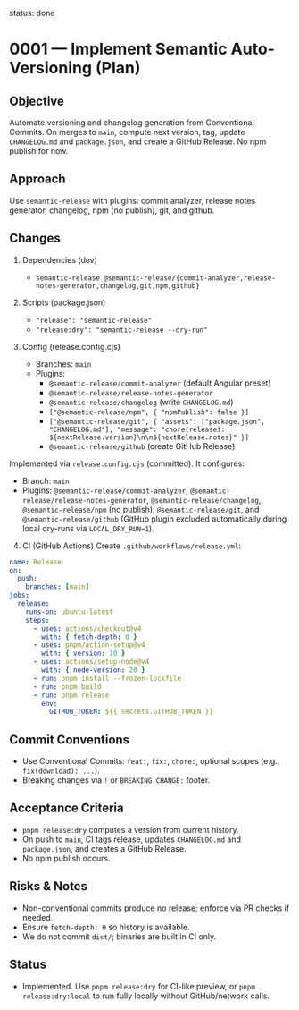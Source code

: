 status: done

# 0001 — Implement Semantic Auto-Versioning (Plan)

## Objective

Automate versioning and changelog generation from Conventional Commits. On merges to `main`, compute next version, tag, update `CHANGELOG.md` and `package.json`, and create a GitHub Release. No npm publish for now.

## Approach

Use `semantic-release` with plugins: commit analyzer, release notes generator, changelog, npm (no publish), git, and github.

## Changes

1. Dependencies (dev)
   - `semantic-release @semantic-release/{commit-analyzer,release-notes-generator,changelog,git,npm,github}`

2. Scripts (package.json)
   - `"release": "semantic-release"`
   - `"release:dry": "semantic-release --dry-run"`

3. Config (release.config.cjs)
   - Branches: `main`
   - Plugins:
     - `@semantic-release/commit-analyzer` (default Angular preset)
     - `@semantic-release/release-notes-generator`
     - `@semantic-release/changelog` (write `CHANGELOG.md`)
     - `["@semantic-release/npm", { "npmPublish": false }]`
     - `["@semantic-release/git", { "assets": ["package.json", "CHANGELOG.md"], "message": "chore(release): ${nextRelease.version}\n\n${nextRelease.notes}" }]`
     - `@semantic-release/github` (create GitHub Release)

Implemented via `release.config.cjs` (committed). It configures:

- Branch: `main`
- Plugins: `@semantic-release/commit-analyzer`, `@semantic-release/release-notes-generator`, `@semantic-release/changelog`, `@semantic-release/npm` (no publish), `@semantic-release/git`, and `@semantic-release/github` (GitHub plugin excluded automatically during local dry-runs via `LOCAL_DRY_RUN=1`).

4. CI (GitHub Actions)
   Create `.github/workflows/release.yml`:

```yaml
name: Release
on:
  push:
    branches: [main]
jobs:
  release:
    runs-on: ubuntu-latest
    steps:
      - uses: actions/checkout@v4
        with: { fetch-depth: 0 }
      - uses: pnpm/action-setup@v4
        with: { version: 10 }
      - uses: actions/setup-node@v4
        with: { node-version: 20 }
      - run: pnpm install --frozen-lockfile
      - run: pnpm build
      - run: pnpm release
        env:
          GITHUB_TOKEN: ${{ secrets.GITHUB_TOKEN }}
```

## Commit Conventions

- Use Conventional Commits: `feat:`, `fix:`, `chore:`, optional scopes (e.g., `fix(download): ...`).
- Breaking changes via `!` or `BREAKING CHANGE:` footer.

## Acceptance Criteria

- `pnpm release:dry` computes a version from current history.
- On push to `main`, CI tags release, updates `CHANGELOG.md` and `package.json`, and creates a GitHub Release.
- No npm publish occurs.

## Risks & Notes

- Non-conventional commits produce no release; enforce via PR checks if needed.
- Ensure `fetch-depth: 0` so history is available.
- We do not commit `dist/`; binaries are built in CI only.

## Status

- Implemented. Use `pnpm release:dry` for CI-like preview, or `pnpm release:dry:local` to run fully locally without GitHub/network calls.
